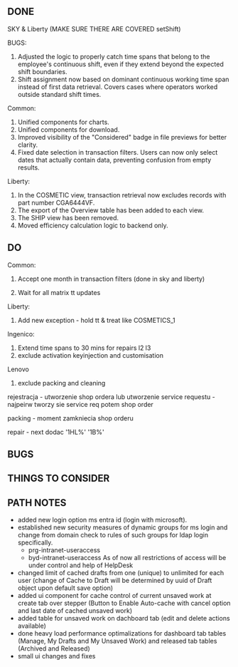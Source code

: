 ## DONE

SKY & Liberty (MAKE SURE THERE ARE COVERED setShift)

BUGS:

1. Adjusted the logic to properly catch time spans that belong to the employee's continuous shift, even if they extend beyond the expected shift boundaries.
2. Shift assignment now based on dominant continuous working time span instead of first data retrieval. Covers cases where operators worked outside standard shift times.

Common:

1. Unified components for charts.
2. Unified components for download.
3. Improved visibility of the "Considered" badge in file previews for better clarity.
4. Fixed date selection in transaction filters. Users can now only select dates that actually contain data, preventing confusion from empty results.

Liberty:

1. In the COSMETIC view, transaction retrieval now excludes records with part number CGA6444VF.
2. The export of the Overview table has been added to each view.
3. The SHIP view has been removed.
4. Moved efficiency calculation logic to backend only.

## DO

Common:

1. Accept one month in transaction filters (done in sky and liberty)

2. Wait for all matrix tt updates

Liberty:

1. Add new exception - hold tt & treat like COSMETICS_1

Ingenico:

1. Extend time spans to 30 mins for repairs l2 l3
2. exclude activation keyinjection and customisation

Lenovo

1. exclude packing and cleaning

rejestracja - utworzenie shop ordera lub utworzenie service requestu - najpeirw tworzy sie service req potem shop order

packing - moment zamkniecia shop orderu

repair - next dodac '1HL%' '1B%'

## BUGS

## THINGS TO CONSIDER

## PATH NOTES

- added new login option ms entra id (login with microsoft).
- established new security measures of dynamic groups for ms login and change from domain check to rules of such groups for ldap login specifically.
  - prg-intranet-useraccess
  - byd-intranet-useraccess
    As of now all restrictions of access will be under control and help of HelpDesk
- changed limit of cached drafts from one (unique) to unlimited for each user (change of Cache to Draft will be determined by uuid of Draft object upon default save option)
- added ui component for cache control of current unsaved work at create tab over stepper (Button to Enable Auto-cache with cancel option and last date of cached unsaved work)
- added table for unsaved work on dachboard tab (edit and delete actions available)
- done heavy load performance optimalizations for dashboard tab tables (Manage, My Drafts and My Unsaved Work) and released tab tables (Archived and Released)
- small ui changes and fixes
